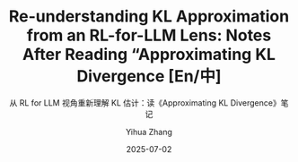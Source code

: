 ---
layout:     post_lang
title:      "Re-understanding KL Approximation from an RL-for-LLM Lens: Notes After Reading “Approximating KL Divergence [En/中]"
subtitle:   "从 RL for LLM 视角重新理解 KL 估计：读《Approximating KL Divergence》笔记"
date:       2025-07-02
author:     "Yihua Zhang"
header-img: "img/in-post/2025-07-02-KL/bg.jpg"
catalog: true
tags:
   - Reinforcement Learning

content_en: "posts/2025-07-02-KL_en.md"
content_zh: "posts/2025-07-02-KL_zh.md"
---